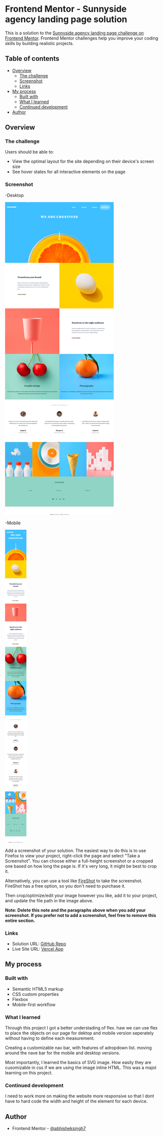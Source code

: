 # Frontend Mentor - Sunnyside agency landing page solution

This is a solution to the [Sunnyside agency landing page challenge on Frontend Mentor](https://www.frontendmentor.io/challenges/sunnyside-agency-landing-page-7yVs3B6ef). Frontend Mentor challenges help you improve your coding skills by building realistic projects.

## Table of contents

- [Overview](#overview)
  - [The challenge](#the-challenge)
  - [Screenshot](#screenshot)
  - [Links](#links)
- [My process](#my-process)
  - [Built with](#built-with)
  - [What I learned](#what-i-learned)
  - [Continued development](#continued-development)
- [Author](#author)




## Overview

### The challenge

Users should be able to:

- View the optimal layout for the site depending on their device's screen size
- See hover states for all interactive elements on the page

### Screenshot

-Desktop

![Screenshot-Desktop](images/Screenshot-Desktop.png)

-Mobile

![Screenshot-Mobile](images/Screenshot-Mobile.png)


Add a screenshot of your solution. The easiest way to do this is to use Firefox to view your project, right-click the page and select "Take a Screenshot". You can choose either a full-height screenshot or a cropped one based on how long the page is. If it's very long, it might be best to crop it.

Alternatively, you can use a tool like [FireShot](https://getfireshot.com/) to take the screenshot. FireShot has a free option, so you don't need to purchase it.

Then crop/optimize/edit your image however you like, add it to your project, and update the file path in the image above.

**Note: Delete this note and the paragraphs above when you add your screenshot. If you prefer not to add a screenshot, feel free to remove this entire section.**

### Links

- Solution URL: [GitHub Repo](https://github.com/abhisheksinghwork7/Sunnyside-agency-landing-page)
- Live Site URL: [Vercel App](https://sunnyside-agency-landing-page-xi.vercel.app/)

## My process

### Built with

- Semantic HTML5 markup
- CSS custom properties
- Flexbox
- Mobile-first workflow


### What I learned

Through this project I got a better understading of flex. haw we can use flex to place the objects on our page for dektop and mobile version seperately without having to define each measurement.

Creating a customizable nav bar, with features of adropdown list. moving around the nave bar for the mobile and desktop versions.

Most importantly, I learned the basics of SVG image. How easily they are cusomizable in css if we are using the image inline HTML. This was a majot learning on this project.

### Continued development

I need to work more on making the website more responsive so that I dont have to hard code the width and height of the element for each device.



## Author


- Frontend Mentor - [@abhisheksingh7](https://www.frontendmentor.io/profile/abhisheksinghwork7)



